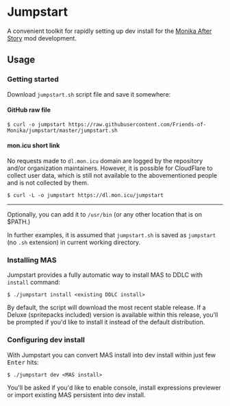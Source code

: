 # Jumpstart
A convenient toolkit for rapidly setting up dev install for the
[Monika After Story](https://github.com/Monika-After-Story/MonikaModDev)
mod development.

## Usage
### Getting started
Download `jumpstart.sh` script file and save it somewhere:

#### GitHub raw file
```shell
$ curl -o jumpstart https://raw.githubusercontent.com/Friends-of-Monika/jumpstart/master/jumpstart.sh
```

#### mon.icu short link
No requests made to `dl.mon.icu` domain are logged by the repository and/or
organization maintainers.
However, it is possible for CloudFlare to collect user data, which is still not
available to the abovementioned people and is not collected by them.

```shell
$ curl -L -o jumpstart https://dl.mon.icu/jumpstart
```

---

Optionally, you can add it to `/usr/bin` (or any other location that is on $PATH.)

In further examples, it is assumed that `jumpstart.sh` is saved as `jumpstart`
(no `.sh` extension) in current working directory.

### Installing MAS
Jumpstart provides a fully automatic way to install MAS to DDLC with `install` command:

```shell
$ ./jumpstart install <existing DDLC install>
```

By default, the script will download the most recent stable release.
If a Deluxe (spritepacks included) version is available within this release,
you'll be prompted if you'd like to install it instead of the default distribution.

### Configuring dev install
With Jumpstart you can convert MAS install into dev install within just few <kbd>Enter</kbd> hits:

```shell
$ ./jumpstart dev <MAS install>
```

You'll be asked if you'd like to enable console, install expressions previewer or import
existing MAS persistent into dev install.
